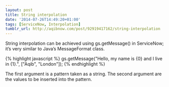 ```yaml
---
layout: post
title: String interpolation
date: '2014-07-26T14:49:20+01:00'
tags: [ServiceNow, Interpolation]
tumblr_url: http://aqibnow.com/post/92919417162/string-interpolation
---
```

String interpolation can be achieved using gs.getMessage() in ServiceNow; it’s very similar to Java’s MessageFormat class.

<!--break-->

{% highlight javascript %}
gs.getMessage("Hello, my name is {0} and I live in {1}.", ["Aqib", "London"]);
{% endhighlight %}

The first argument is a pattern taken as a string. The second argument are the values to be inserted into the pattern.
